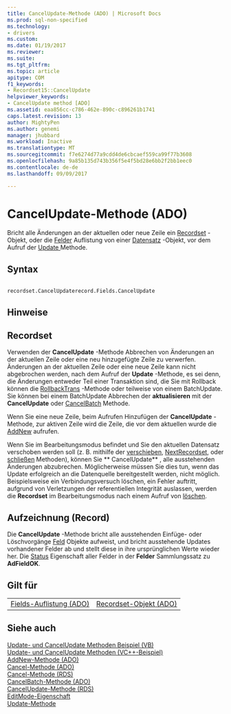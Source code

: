 ```yaml
---
title: CancelUpdate-Methode (ADO) | Microsoft Docs
ms.prod: sql-non-specified
ms.technology:
- drivers
ms.custom: 
ms.date: 01/19/2017
ms.reviewer: 
ms.suite: 
ms.tgt_pltfrm: 
ms.topic: article
apitype: COM
f1_keywords:
- Recordset15::CancelUpdate
helpviewer_keywords:
- CancelUpdate method [ADO]
ms.assetid: eaa856cc-c786-462e-890c-c896261b1741
caps.latest.revision: 13
author: MightyPen
ms.author: genemi
manager: jhubbard
ms.workload: Inactive
ms.translationtype: MT
ms.sourcegitcommit: f7e6274d77a9cdd4de6cbcaef559ca99f77b3608
ms.openlocfilehash: 9a85b135d743b356f5e4f5bd28e6bb2f2bb1eec0
ms.contentlocale: de-de
ms.lasthandoff: 09/09/2017

---
```

# <a name="cancelupdate-method-ado"></a>CancelUpdate-Methode (ADO)
Bricht alle Änderungen an der aktuellen oder neue Zeile ein [Recordset](../../../ado/reference/ado-api/recordset-object-ado.md) -Objekt, oder die [Felder](../../../ado/reference/ado-api/fields-collection-ado.md) Auflistung von einer [Datensatz](../../../ado/reference/ado-api/record-object-ado.md) -Objekt, vor dem Aufruf der [Update ](../../../ado/reference/ado-api/update-method.md) Methode.  
  
## <a name="syntax"></a>Syntax  
  
```  
  
recordset.CancelUpdaterecord.Fields.CancelUpdate  
```  
  
## <a name="remarks"></a>Hinweise  
  
## <a name="recordset"></a>Recordset  
 Verwenden der **CancelUpdate** -Methode Abbrechen von Änderungen an der aktuellen Zeile oder eine neu hinzugefügte Zeile zu verwerfen. Änderungen an der aktuellen Zeile oder eine neue Zeile kann nicht abgebrochen werden, nach dem Aufruf der **Update** -Methode, es sei denn, die Änderungen entweder Teil einer Transaktion sind, die Sie mit Rollback können die [RollbackTrans](../../../ado/reference/ado-api/begintrans-committrans-and-rollbacktrans-methods-ado.md) -Methode oder teilweise von einem BatchUpdate. Sie können bei einem BatchUpdate Abbrechen der **aktualisieren** mit der **CancelUpdate** oder [CancelBatch](../../../ado/reference/ado-api/cancelbatch-method-ado.md) Methode.  
  
 Wenn Sie eine neue Zeile, beim Aufrufen Hinzufügen der **CancelUpdate** -Methode, zur aktiven Zeile wird die Zeile, die vor dem aktuellen wurde die [AddNew](../../../ado/reference/ado-api/addnew-method-ado.md) aufrufen.  
  
 Wenn Sie im Bearbeitungsmodus befindet und Sie den aktuellen Datensatz verschoben werden soll (z. B. mithilfe der [verschieben](../../../ado/reference/ado-api/move-method-ado.md), [NextRecordset](../../../ado/reference/ado-api/nextrecordset-method-ado.md), oder [schließen](../../../ado/reference/ado-api/close-method-ado.md) Methoden), können Sie ** CancelUpdate** , alle ausstehenden Änderungen abzubrechen. Möglicherweise müssen Sie dies tun, wenn das Update erfolgreich an die Datenquelle bereitgestellt werden, nicht möglich. Beispielsweise ein Verbindungsversuch löschen, ein Fehler auftritt, aufgrund von Verletzungen der referentiellen Integrität auslassen, werden die **Recordset** im Bearbeitungsmodus nach einem Aufruf von [löschen](../../../ado/reference/ado-api/delete-method-ado-recordset.md).  
  
## <a name="record"></a>Aufzeichnung (Record)  
 Die **CancelUpdate** -Methode bricht alle ausstehenden Einfüge- oder Löschvorgänge [Feld](../../../ado/reference/ado-api/field-object.md) Objekte aufweist, und bricht ausstehende Updates vorhandener Felder ab und stellt diese in ihre ursprünglichen Werte wieder her. Die [Status](../../../ado/reference/ado-api/status-property-ado-recordset.md) Eigenschaft aller Felder in der **Felder** Sammlungssatz zu **AdFieldOK**.  
  
## <a name="applies-to"></a>Gilt für  
  
|||  
|-|-|  
|[Fields-Auflistung (ADO)](../../../ado/reference/ado-api/fields-collection-ado.md)|[Recordset-Objekt (ADO)](../../../ado/reference/ado-api/recordset-object-ado.md)|  
  
## <a name="see-also"></a>Siehe auch  
 [Update- und CancelUpdate Methoden Beispiel (VB)](../../../ado/reference/ado-api/update-and-cancelupdate-methods-example-vb.md)   
 [Update- und CancelUpdate Methoden (VC++-Beispiel)](../../../ado/reference/ado-api/update-and-cancelupdate-methods-example-vc.md)   
 [AddNew-Methode (ADO)](../../../ado/reference/ado-api/addnew-method-ado.md)   
 [Cancel-Methode (ADO)](../../../ado/reference/ado-api/cancel-method-ado.md)   
 [Cancel-Methode (RDS)](../../../ado/reference/rds-api/cancel-method-rds.md)   
 [CancelBatch-Methode (ADO)](../../../ado/reference/ado-api/cancelbatch-method-ado.md)   
 [CancelUpdate-Methode (RDS)](../../../ado/reference/rds-api/cancelupdate-method-rds.md)   
 [EditMode-Eigenschaft](../../../ado/reference/ado-api/editmode-property.md)   
 [Update-Methode](../../../ado/reference/ado-api/update-method.md)

